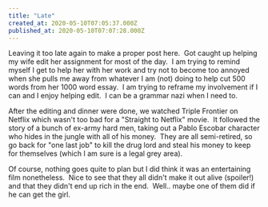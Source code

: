```yaml
---
title: "Late"
created_at: 2020-05-10T07:05:37.000Z
published_at: 2020-05-10T07:07:28.000Z
---
```

Leaving it too late again to make a proper post here.  Got caught up helping my wife edit her assignment for most of the day.  I am trying to remind myself I get to help her with her work and try not to become too annoyed when she pulls me away from whatever I am (not) doing to help cut 500 words from her 1000 word essay.  I am trying to reframe my involvement if I can and I enjoy helping edit.  I can be a grammar nazi when I need to.

After the editing and dinner were done, we watched Triple Frontier on Netflix which wasn't too bad for a "Straight to Netflix" movie.  It followed the story of a bunch of ex-army hard men, taking out a Pablo Escobar character who hides in the jungle with all of his money.  They are all semi-retired, so go back for "one last job" to kill the drug lord and steal his money to keep for themselves (which I am sure is a legal grey area).

Of course, nothing goes quite to plan but I did think it was an entertaining film nonetheless.  Nice to see that they all didn't make it out alive (spoiler!) and that they didn't end up rich in the end.  Well.. maybe one of them did if he can get the girl.
